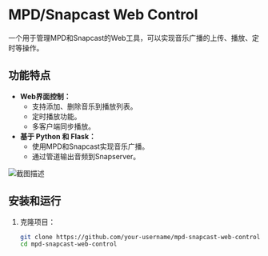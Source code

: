 # MPD/Snapcast Web Control

一个用于管理MPD和Snapcast的Web工具，可以实现音乐广播的上传、播放、定时等操作。

## 功能特点
- **Web界面控制：**
  - 支持添加、删除音乐到播放列表。
  - 定时播放功能。
  - 多客户端同步播放。
- **基于 Python 和 Flask：**
  - 使用MPD和Snapcast实现音乐广播。
  - 通过管道输出音频到Snapserver。

![截图描述](static/images/04.png)

## 安装和运行
1. 克隆项目：
   ```bash
   git clone https://github.com/your-username/mpd-snapcast-web-control.git
   cd mpd-snapcast-web-control
